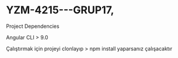 # YZM-4215---GRUP17,


Project Dependencies

Angular CLI > 9.0


Çalıştırmak için projeyi clonlayıp > npm install yaparsanız çalışacaktır
